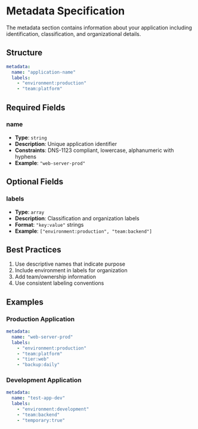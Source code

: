 # Metadata Specification

The metadata section contains information about your application including identification, classification, and organizational details.

## Structure

```yaml
metadata:
  name: "application-name"
  labels:
    - "environment:production"
    - "team:platform"
```

## Required Fields

### name
- **Type**: `string`
- **Description**: Unique application identifier
- **Constraints**: DNS-1123 compliant, lowercase, alphanumeric with hyphens
- **Example**: `"web-server-prod"`

## Optional Fields

### labels
- **Type**: `array`
- **Description**: Classification and organization labels
- **Format**: `"key:value"` strings
- **Example**: `["environment:production", "team:backend"]`

## Best Practices

1. Use descriptive names that indicate purpose
2. Include environment in labels for organization
3. Add team/ownership information
4. Use consistent labeling conventions

## Examples

### Production Application

```yaml
metadata:
  name: "web-server-prod"
  labels:
    - "environment:production"
    - "team:platform"
    - "tier:web"
    - "backup:daily"
```

### Development Application

```yaml
metadata:
  name: "test-app-dev"
  labels:
    - "environment:development"
    - "team:backend"
    - "temporary:true"
```